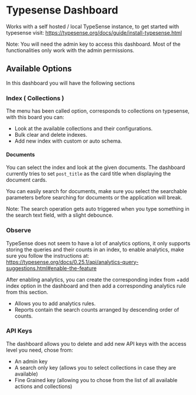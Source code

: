 # Typesense Dashboard

Works with a self hosted / local TypeSense instance, to get started with typesense visit:
https://typesense.org/docs/guide/install-typesense.html

Note: You will need the admin key to access this dashboard. Most of the functionalities only work with the admin permissions.

## Available Options

In this dashboard you will have the following sections

### Index ( Collections )

The menu has been called option, corresponds to collections on typesense, with this board you can:
- Look at the available collections and their configurations.
- Bulk clear and delete indexes.
- Add new index with custom or auto schema.

#### Documents

You can select the index and look at the given documents. The dashboard currently tries to set `post_title` as the card title when displaying the document cards.

You can easily search for documents, make sure you select the searchable parameters before searching for documents or the application will break.

Note: The search operation gets auto triggered when you type something in the search text field, with a slight debounce.

### Observe

TypeSense does not seem to have a lot of analytics options, it only supports storing the queries and their counts in an index, to enable analytics, make sure you follow the instructions at:
https://typesense.org/docs/0.25.1/api/analytics-query-suggestions.html#enable-the-feature

After enabling analytics, you can create the corresponding index from +add index option in the dashboard and then add a corresponding analytics rule from this section.

- Allows you to add analytics rules.
- Reports contain the search counts arranged by descending order of counts.

### API Keys

The dashboard allows you to delete and add new API keys with the access level you need, chose from:
- An admin key 
- A search only key (allows you to select collections in case they are available)
- Fine Grained key (allowing you to chose from the list of all available actions and collections)
